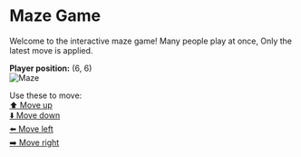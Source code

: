 # Maze Game  
Welcome to the interactive maze game! Many people play at once, Only the latest move is applied.

**Player position:** (6, 6)  
![Maze](https://github-maze-game.vercel.app/images/pos_6_6.png?t=1760618519024)

Use these to move:  
[⬆️ Move up](https://github-maze-game.vercel.app/move/6_6_w)  
[⬇️ Move down](https://github-maze-game.vercel.app/move/6_6_s)  
[⬅️ Move left](https://github-maze-game.vercel.app/move/6_6_a)  
[➡️ Move right](https://github-maze-game.vercel.app/move/6_6_d)
